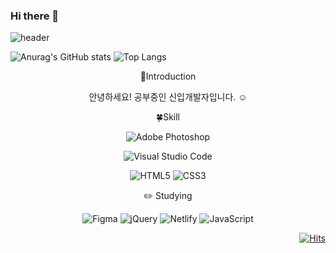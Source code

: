 ### Hi there 👋

![header](https://capsule-render.vercel.app/api?type=soft&color=auto&height=300&section=header&text=hello%20world&fontSize=70)

![Anurag's GitHub stats](https://github-readme-stats.vercel.app/api?username=changwoon2&show_icons=true&theme=dark)
![Top Langs](https://github-readme-stats.vercel.app/api/top-langs/?username=changwoon2)



<div align=center>
  
🙌Introduction
  
 안녕하세요! 공부중인 신입개발자입니다. ☺️  
  
 🍀Skill
  
  ![Adobe Photoshop](https://img.shields.io/badge/adobe%20photoshop-%2331A8FF.svg?style=for-the-badge&logo=adobe%20photoshop&logoColor=white)
  
  ![Visual Studio Code](https://img.shields.io/badge/Visual%20Studio%20Code-0078d7.svg?style=for-the-badge&logo=visual-studio-code&logoColor=white)
  
  ![HTML5](https://img.shields.io/badge/html5-%23E34F26.svg?style=for-the-badge&logo=html5&logoColor=white)
  ![CSS3](https://img.shields.io/badge/css3-%231572B6.svg?style=for-the-badge&logo=css3&logoColor=white)
  
 ✏️ Studying
  
  ![Figma](https://img.shields.io/badge/figma-%23F24E1E.svg?style=for-the-badge&logo=figma&logoColor=white)
  ![jQuery](https://img.shields.io/badge/jquery-%230769AD.svg?style=for-the-badge&logo=jquery&logoColor=white)
  ![Netlify](https://img.shields.io/badge/netlify-%23000000.svg?style=for-the-badge&logo=netlify&logoColor=#00C7B7)
  ![JavaScript](https://img.shields.io/badge/javascript-%23323330.svg?style=for-the-badge&logo=javascript&logoColor=%23F7DF1E)
  
</div>

<div align=right>
  
[![Hits](https://hits.seeyoufarm.com/api/count/incr/badge.svg?url=https%3A%2F%2Fgithub.com%2Fchangwoon2%2Fhit-counter&count_bg=%23AA3DC8&title_bg=%23555555&icon=&icon_color=%23CD2E2E&title=hits&edge_flat=false)](https://hits.seeyoufarm.com)
  
</div>
